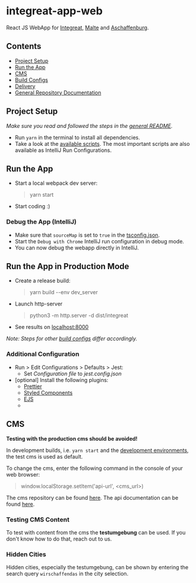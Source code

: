 # integreat-app-web

React JS WebApp for [Integreat](https://integreat-app.de), [Malte](https://www.malteser-werke.de/malte-app.html) and [Aschaffenburg](https://aschaffenburg.app).

## Contents

- [Project Setup](#project-setup)
- [Run the App](#run-the-app)
- [CMS](#cms)
- [Build Configs](docs/build-configs.md)
- [Delivery](docs/delivery-environments.md)
- [General Repository Documentation](../README.md)

## Project Setup

_Make sure you read and followed the steps in the [general README](../README.md#project-setup)._

- Run `yarn` in the terminal to install all dependencies.
- Take a look at the [available scripts](package.json). The most important scripts are also available as IntelliJ Run Configurations.

## Run the App

- Start a local webpack dev server:

  > yarn start

- Start coding :)

### Debug the App (IntelliJ)

- Make sure that `sourceMap` is set to `true` in the [tsconfig.json](tsconfig.json).
- Start the `Debug with Chrome` IntelliJ run configuration in debug mode.
- You can now debug the webapp directly in IntelliJ.

## Run the App in Production Mode

- Create a release build:
  > yarn build --env dev_server
- Launch http-server
  > python3 -m http.server -d dist/integreat
- See results on [localhost:8000](http://localhost:8000)

_Note: Steps for other [build configs](docs/build-configs.md) differ accordingly._

### Additional Configuration

- Run > Edit Configurations > Defaults > Jest:
  - Set _Configuration file_ to _jest.config.json_
- [optional] Install the following plugins:
  - [Prettier](https://plugins.jetbrains.com/plugin/10456-prettier)
  - [Styled Components](https://plugins.jetbrains.com/plugin/9997-styled-components--styled-jsx/)
  - [EJS](https://plugins.jetbrains.com/plugin/index?xmlId=com.jetbrains.lang.ejs)
  -

## CMS

**Testing with the production cms should be avoided!**

In development builds, i.e. `yarn start` and the [development environments](delivery-environments.md#development), the test cms is used as default.

To change the cms, enter the following command in the console of your web browser:

> window.localStorage.setItem('api-url', <cms_url>)

The cms repository can be found [here](https://github.com/digitalfabrik/integreat-cms).
The api documentation can be found [here](https://digitalfabrik.github.io/integreat-cms/api-docs.html).

### Testing CMS Content

To test with content from the cms the **testumgebung** can be used. If you don't know how to do that, reach out to us.

### Hidden Cities

Hidden cities, especially the testumgebung, can be shown by entering the search query `wirschaffendas` in the city selection.
